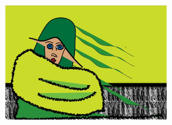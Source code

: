 
 
  

   <img src="images/witch.jpg"
     raw=true
     alt="witch From the Witch and the Fencer poem" 
     style="margin-right: 10px;" />


 


 
